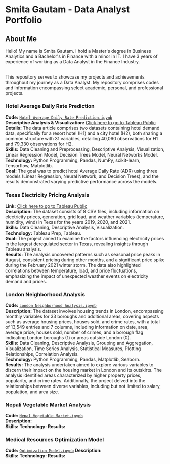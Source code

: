 # Smita Gautam - Data Analyst Portfolio

## About Me

Hello!
My name is Smita Gautam. I hold a Master's degree in Business Analytics and a Bachelor's in Finance with a minor in IT. I have 3 years of experience of working as a Data Analyst in the Finance Industry.

<br>
This repository serves to showcase my projects and achievements throughout my journey as a Data Analyst. My repository comprises codes and information encompassing select academic, personal, and professional projects.

<br>




### Hotel Average Daily Rate Prediction
**Code:** [`Hotel Average Daily Rate Prediction.ipynb`](https://github.com/gsmitaa/Data-Analyst-Portfolio/blob/23e199170416f615decc4320a69259a539370afa/Python%20Codes%20and%20Projects/Hotel%20Average%20Daily%20Rate%20Prediction.ipynb)                                 
**Descriptive Analysis & Visualization:**  [Click here to go to Tableau Public](https://public.tableau.com/views/AnalysisofHotelPerformanceandCustomerBehavior/Dashboard7?:language=en-US&:display_count=n&:origin=viz_share_link)                              
**Details:** The data article comprises two datasets containing hotel demand data, specifically for a resort hotel (H1) and a city hotel (H2), both sharing a common structure with 31 variables, detailing 40,060 observations for H1 and 79,330 observations for H2.               
**Skills:** Data Cleaning and Preprocessing, Descriptive Analysis, Visualization, Linear Regression Model, Decision Trees Model, Neural Networks Model.                         
**Technology:** Python Programming, Pandas, NumPy, scikit-learn, Tensorflow, Matplotlib.                               
**Goal:** The goal was to predict hotel Average Daily Rate (ADR) using three models (Linear Regression, Neural Network, and Decision Trees), and the results demonstrated varying predictive performance across the models.                     


### Texas Electricity Pricing Analysis
**Link:** [Click here to go to Tableau Public](https://public.tableau.com/views/TexasElectricityPricingAnalysisStory/Story1?:language=en-US&:display_count=n&:origin=viz_share_link)       
**Description:**  The dataset consists of 8 CSV files, including information on electricity prices, generation, grid load, and weather variables (temperature, humidity, wind) in Texas for the years 2019, 2020, and 2021.               
**Skills:** Data Cleaning, Descriptive Analysis, Visualization.              
**Technology:** Tableau Prep, Tableau.                   
**Goal:** The project aimed to examine the factors influencing electricity prices in the largest deregulated sector in Texas, revealing insights through Tableau analysis.          
**Results:** The analysis uncovered patterns such as seasonal price peaks in August, consistent pricing during other months, and a significant price spike during the February 2021 winter storm. The data also highlighted correlations between temperature, load, and price fluctuations, emphasizing the impact of unexpected weather events on electricity demand and prices.     

### London Neighborhood Analysis
**Code:** [`London Neighborhood Analysis.ipynb`](https://github.com/gsmitaa/gsmitaa/blob/8608a8c8dcb5d89f90872caa86bcae58fcd1669d/Python%20Codes%20and%20Projects/London%20Neighborhood%20Analysis.ipynb)                
**Description:** The dataset involves housing trends in London, encompassing monthly variables for 33 boroughs and additional areas, covering aspects such as average housing prices, houses sold, and crime rates, with a total of 13,549 entries and 7 columns, including information on date, area, average price, houses sold, number of crimes, and a borough flag indicating London boroughs (1) or areas outside London (0).       
**Skills:** Data Cleaning, Descriptive Analysis, Grouping and Aggregation, Visualization, Time Series Analysis, Statistical Measures, Plotting Relationships, Correlation Analysis.       
**Technology:** Python Programming, Pandas, Matplotlib, Seaborn.         
**Results:** The analysis undertaken aimed to explore various variables to discern their impact on the housing market in London and its outskirts. The analysis identified areas characterized by higher property prices, popularity, and crime rates. Additionally, the project delved into the relationships between diverse variables, including but not limited to salary, population, and area size.   

### Nepali Vegetable Market Analysis
**Code:** [`Nepal Vegetable Market.ipynb`](https://github.com/gsmitaa/gsmitaa/blob/8608a8c8dcb5d89f90872caa86bcae58fcd1669d/Python%20Codes%20and%20Projects/Nepali%20Vegetable%20Market%20Analysis.ipynb)   
**Description:**  
**Skills:** 
**Technology:** 
**Results:** 

### Medical Resources Optimization Model
**Code:** [`Optimization Model.ipynb`](https://github.com/gsmitaa/Data-Analyst-Portfolio/blob/af2af0911270bf6413d77fc586841e9e6176c5a7/Python%20Codes%20and%20Projects/Optimization%20Model.ipynb) 
**Description:**  
**Skills:** 
**Technology:** 
**Results:** 



